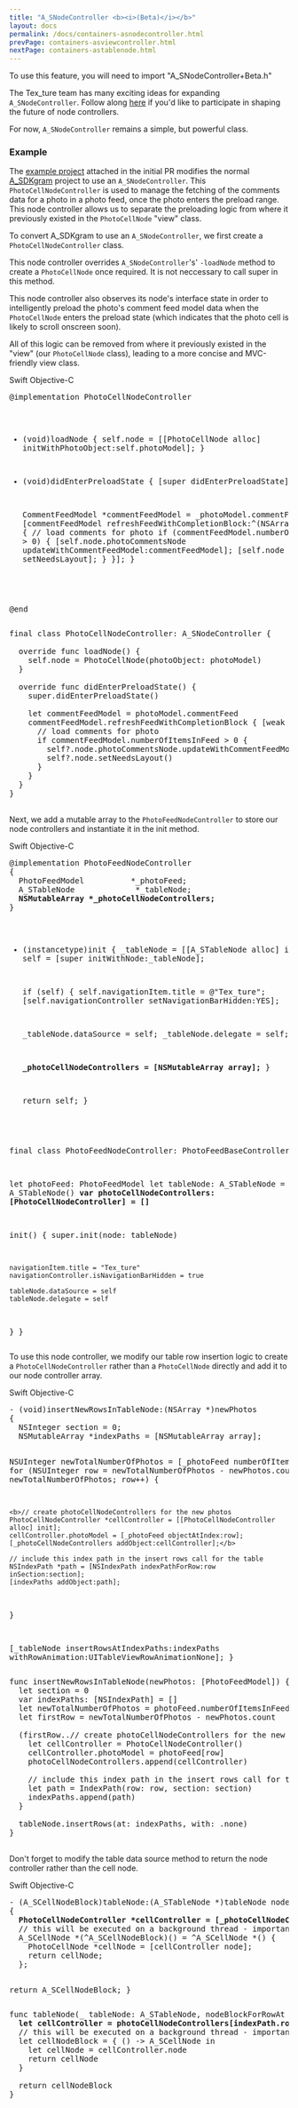 ```yaml
---
title: "A_SNodeController <b><i>(Beta)</i></b>"
layout: docs
permalink: /docs/containers-asnodecontroller.html
prevPage: containers-asviewcontroller.html
nextPage: containers-astablenode.html
---
```


<div class = "note">
To use this feature, you will need to import "A_SNodeController+Beta.h" 
</div>

The Tex_ture team has many exciting ideas for expanding `A_SNodeController`. Follow along [here](https://github.com/facebook/Async_DisplayKit/issues/2964) if you'd like to participate in shaping the future of node controllers.

For now, `A_SNodeController` remains a simple, but powerful class. 

### Example

The [example project](https://github.com/texturegroup/texture/pull/2945) attached in the initial PR modifies the normal [A_SDKgram](https://github.com/texturegroup/texture/tree/master/examples/A_SDKgram) project to use an `A_SNodeController`.
This `PhotoCellNodeController` is used to manage the fetching of the comments data for a photo in a photo feed, once the photo enters the preload range.  This node controller allows us to separate the preloading logic from where it previously existed in the `PhotoCellNode` "view" class.

To convert A_SDKgram to use an `A_SNodeController`, we first create a `PhotoCellNodeController` class. 

This node controller overrides `A_SNodeController`'s' `-loadNode` method to create a `PhotoCellNode` once required. It is not neccessary to call super in this method. 

This node controller also observes its node's interface state in order to intelligently preload the photo's comment feed model data when the `PhotoCellNode` enters the preload state (which indicates that the photo cell is likely to scroll onscreen soon). 

All of this logic can be removed from where it previously existed in the "view" (our `PhotoCellNode` class), leading to a more concise and MVC-friendly view class. 

<div class = "highlight-group">
<span class="language-toggle">
  <a data-lang="swift" class="swiftButton">Swift</a>
  <a data-lang="objective-c" class = "active objcButton">Objective-C</a>
</span>

<div class = "code">
  <pre lang="objc" class="objcCode">
@implementation PhotoCellNodeController

- (void)loadNode
{
  self.node = [[PhotoCellNode alloc] initWithPhotoObject:self.photoModel];
}

- (void)didEnterPreloadState
{
  [super didEnterPreloadState];
  
  CommentFeedModel *commentFeedModel = _photoModel.commentFeed;
  [commentFeedModel refreshFeedWithCompletionBlock:^(NSArray *newComments) {
    // load comments for photo
    if (commentFeedModel.numberOfItemsInFeed > 0) {
      [self.node.photoCommentsNode updateWithCommentFeedModel:commentFeedModel];
      [self.node setNeedsLayout];
    }
  }];
}

@end
  </pre>

  <pre lang="swift" class = "swiftCode hidden">
final class PhotoCellNodeController: A_SNodeController<PhotoCellNode> {
    
  override func loadNode() {
    self.node = PhotoCellNode(photoObject: photoModel)
  }
    
  override func didEnterPreloadState() {
    super.didEnterPreloadState()
        
    let commentFeedModel = photoModel.commentFeed
    commentFeedModel.refreshFeedWithCompletionBlock { [weak self] newComments in
      // load comments for photo
      if commentFeedModel.numberOfItemsInFeed > 0 {
        self?.node.photoCommentsNode.updateWithCommentFeedModel(commentFeedModel)
        self?.node.setNeedsLayout()
      }
    }
  }
}
  </pre>
</div>
</div>

Next, we add a mutable array to the `PhotoFeedNodeController` to store our node controllers and instantiate it in the init method. 

<div class = "highlight-group">
<span class="language-toggle">
  <a data-lang="swift" class="swiftButton">Swift</a>
  <a data-lang="objective-c" class = "active objcButton">Objective-C</a>
</span>

<div class = "code">
  <pre lang="objc" class="objcCode">
@implementation PhotoFeedNodeController
{
  PhotoFeedModel          *_photoFeed;
  A_STableNode             *_tableNode;
  <b>NSMutableArray<PhotoCellNodeController *> *_photoCellNodeControllers;</b>
}

- (instancetype)init
{
  _tableNode = [[A_STableNode alloc] init];
  self = [super initWithNode:_tableNode];
  
  if (self) {
    self.navigationItem.title = @"Tex_ture";
    [self.navigationController setNavigationBarHidden:YES];
    
    _tableNode.dataSource = self;
    _tableNode.delegate = self;
    
    <b>_photoCellNodeControllers = [NSMutableArray array];</b>
  }
  
  return self;
}
  </pre>

  <pre lang="swift" class = "swiftCode hidden">
final class PhotoFeedNodeController: PhotoFeedBaseController {
    
  let photoFeed: PhotoFeedModel
  let tableNode: A_STableNode = A_STableNode()
  <b>var photoCellNodeControllers: [PhotoCellNodeController] = []</b>
    
  init() {
    super.init(node: tableNode)
        
    navigationItem.title = "Tex_ture"
    navigationController.isNavigationBarHidden = true
        
    tableNode.dataSource = self
    tableNode.delegate = self
  }
}
  </pre>
</div>
</div>

To use this node controller, we modify our table row insertion logic to create a `PhotoCellNodeController` rather than a `PhotoCellNode` directly and add it to our node controller array.

<div class = "highlight-group">
<span class="language-toggle">
  <a data-lang="swift" class="swiftButton">Swift</a>
  <a data-lang="objective-c" class = "active objcButton">Objective-C</a>
</span>

<div class = "code">
  <pre lang="objc" class="objcCode">
- (void)insertNewRowsInTableNode:(NSArray *)newPhotos
{
  NSInteger section = 0;
  NSMutableArray *indexPaths = [NSMutableArray array];
  
  NSUInteger newTotalNumberOfPhotos = [_photoFeed numberOfItemsInFeed];
  for (NSUInteger row = newTotalNumberOfPhotos - newPhotos.count; row < newTotalNumberOfPhotos; row++) {
  
    <b>// create photoCellNodeControllers for the new photos
    PhotoCellNodeController *cellController = [[PhotoCellNodeController alloc] init];
    cellController.photoModel = [_photoFeed objectAtIndex:row];
    [_photoCellNodeControllers addObject:cellController];</b>
    
    // include this index path in the insert rows call for the table
    NSIndexPath *path = [NSIndexPath indexPathForRow:row inSection:section];
    [indexPaths addObject:path];
  }
  
  [_tableNode insertRowsAtIndexPaths:indexPaths withRowAnimation:UITableViewRowAnimationNone];
}
  </pre>

  <pre lang="swift" class = "swiftCode hidden">
func insertNewRowsInTableNode(newPhotos: [PhotoFeedModel]) {
  let section = 0
  var indexPaths: [NSIndexPath] = []
  let newTotalNumberOfPhotos = photoFeed.numberOfItemsInFeed
  let firstRow = newTotalNumberOfPhotos - newPhotos.count
    
  (firstRow..<newTotalNumberOfPhotos).forEach { row in
    <b>// create photoCellNodeControllers for the new photos
    let cellController = PhotoCellNodeController()
    cellController.photoModel = photoFeed[row]
    photoCellNodeControllers.append(cellController)</b>
        
    // include this index path in the insert rows call for the table
    let path = IndexPath(row: row, section: section)
    indexPaths.append(path)
  }
    
  tableNode.insertRows(at: indexPaths, with: .none)
}
  </pre>
</div>
</div>

Don't forget to modify the table data source method to return the node controller rather than the cell node.

<div class = "highlight-group">
<span class="language-toggle">
  <a data-lang="swift" class="swiftButton">Swift</a>
  <a data-lang="objective-c" class = "active objcButton">Objective-C</a>
</span>

<div class = "code">
  <pre lang="objc" class="objcCode">
- (A_SCellNodeBlock)tableNode:(A_STableNode *)tableNode nodeBlockForRowAtIndexPath:(NSIndexPath *)indexPath
{
  <b>PhotoCellNodeController *cellController = [_photoCellNodeControllers objectAtIndex:indexPath.row];</b>
  // this will be executed on a background thread - important to make sure it's thread safe
  A_SCellNode *(^A_SCellNodeBlock)() = ^A_SCellNode *() {
    PhotoCellNode *cellNode = [cellController node];
    return cellNode;
  };
  
  return A_SCellNodeBlock;
}
  </pre>

  <pre lang="swift" class = "swiftCode hidden">
func tableNode(_ tableNode: A_STableNode, nodeBlockForRowAt indexPath: IndexPath) -> A_SCellNodeBlock {
  <b>let cellController = photoCellNodeControllers[indexPath.row]</b>
  // this will be executed on a background thread - important to make sure it's thread safe
  let cellNodeBlock = { () -> A_SCellNode in
    let cellNode = cellController.node
    return cellNode
  }
    
  return cellNodeBlock
}
  </pre>
</div>
</div>



